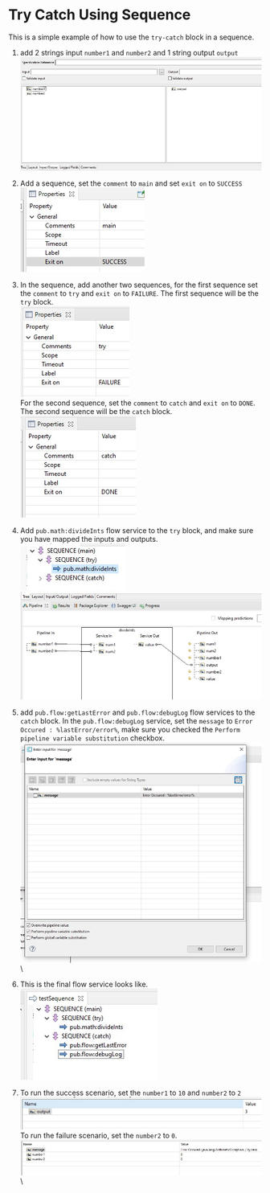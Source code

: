 # Try Catch Using Sequence
This is a simple example of how to use the `try-catch` block in a sequence.

1. add 2 strings input `number1` and `number2` and 1 string output `output` \
![](4.jpg)

2. Add a sequence, set the `comment` to `main` and set `exit on` to `SUCCESS` \
![](1.jpg) 

3. In the sequence, add another two sequences, for the first sequence set the `comment` to `try` and `exit on` to `FAILURE`. The first sequence will be the `try` block. \
![](2.jpg) \
For the second sequence, set the `comment` to `catch` and `exit on` to `DONE`. The second sequence will be the `catch` block. \
![](3.jpg)

4. Add `pub.math:divideInts` flow service to the `try` block, and make sure you have mapped the inputs and outputs. \
![](5.jpg) \
![](6.jpg)

5. add `pub.flow:getLastError` and `pub.flow:debugLog` flow services to the `catch` block. In the `pub.flow:debugLog` service, set the `message` to `Error Occured : %lastError/error%`, make sure you checked the `Perform pipeline variable substitution` checkbox. \
![](7.jpg) \

6. This is the final flow service looks like. \
![](8.jpg)

7. To run the success scenario, set the `number1` to `10` and `number2` to `2` \
![](10.jpg) \
To run the failure scenario, set the `number2` to `0`. \
![](9.jpg) \